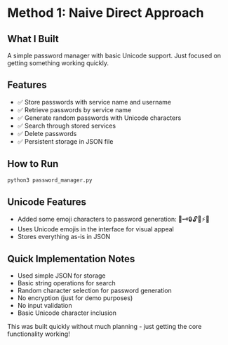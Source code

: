 # Method 1: Naive Direct Approach

## What I Built

A simple password manager with basic Unicode support. Just focused on getting something working quickly.

## Features

- ✅ Store passwords with service name and username
- ✅ Retrieve passwords by service name
- ✅ Generate random passwords with Unicode characters
- ✅ Search through stored services
- ✅ Delete passwords
- ✅ Persistent storage in JSON file

## How to Run

```bash
python3 password_manager.py
```

## Unicode Features

- Added some emoji characters to password generation: 🔐🗝️🔒🔓💪⚡🎯
- Uses Unicode emojis in the interface for visual appeal
- Stores everything as-is in JSON

## Quick Implementation Notes

- Used simple JSON for storage
- Basic string operations for search
- Random character selection for password generation
- No encryption (just for demo purposes)
- No input validation
- Basic Unicode character inclusion

This was built quickly without much planning - just getting the core functionality working!